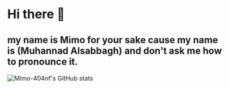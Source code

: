 # Hi there 👋
## my name is Mimo for your sake cause my name is (Muhannad Alsabbagh) and don't ask me how to pronounce it.

![Mimo-404nf's GitHub stats](https://github-readme-stats.vercel.app/api?username=mimo-404nf&show_icons=true&theme=dark)
